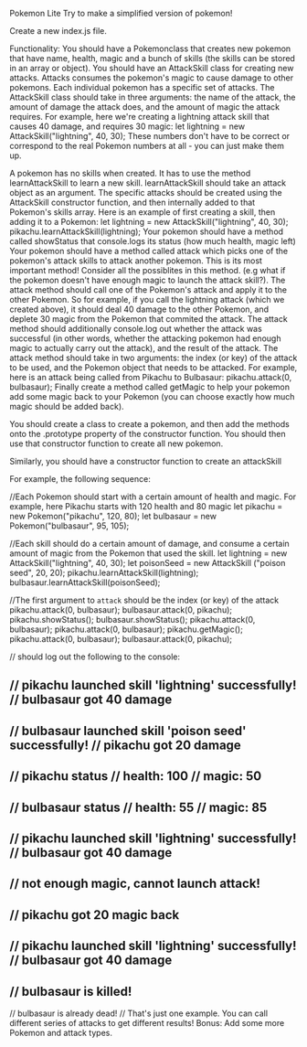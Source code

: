 Pokemon Lite
Try to make a simplified version of pokemon!

Create a new index.js file.

Functionality:
You should have a Pokemonclass that creates new pokemon that have name, health, magic and a bunch of skills (the skills can be stored in an array or object).
You should have an AttackSkill class for creating new attacks. Attacks consumes the pokemon's magic to cause damage to other pokemons. Each individual pokemon has a specific set of attacks. The AttackSkill class should take in three arguments: the name of the attack, the amount of damage the attack does, and the amount of magic the attack requires. For example, here we're creating a lightning attack skill that causes 40 damage, and requires 30 magic:
let lightning = new AttackSkill("lightning", 40, 30);
These numbers don't have to be correct or correspond to the real Pokemon numbers at all - you can just make them up.

A pokemon has no skills when created. It has to use the method learnAttackSkill to learn a new skill. learnAttackSkill should take an attack object as an argument. The specific attacks should be created using the AttackSkill constructor function, and then internally added to that Pokemon's skills array. Here is an example of first creating a skill, then adding it to a Pokemon:
let lightning = new AttackSkill("lightning", 40, 30); 
pikachu.learnAttackSkill(lightning);
Your pokemon should have a method called showStatus that console.logs its status (how much health, magic left)
Your pokemon should have a method called attack which picks one of the pokemon's attack skills to attack another pokemon. This is its most important method! Consider all the possiblites in this method. (e.g what if the pokemon doesn't have enough magic to launch the attack skill?). The attack method should call one of the Pokemon's attack and apply it to the other Pokemon. So for example, if you call the lightning attack (which we created above), it should deal 40 damage to the other Pokemon, and deplete 30 magic from the Pokemon that commited the attack. The attack method should additionally console.log out whether the attack was successful (in other words, whether the attacking pokemon had enough magic to actually carry out the attack), and the result of the attack. The attack method should take in two arguments: the index (or key) of the attack to be used, and the Pokemon object that needs to be attacked. For example, here is an attack being called from Pikachu to Bulbasaur:
pikachu.attack(0, bulbasaur);
Finally create a method called getMagic to help your pokemon add some magic back to your Pokemon (you can choose exactly how much magic should be added back).

You should create a class to create a pokemon, and then add the methods onto the .prototype property of the constructor function. You should then use that constructor function to create all new pokemon.

Similarly, you should have a constructor function to create an attackSkill

For example, the following sequence:

//Each Pokemon should start with a certain amount of health and magic. For example, here Pikachu starts with 120 health and 80 magic 
let pikachu = new Pokemon("pikachu", 120, 80);
let bulbasaur = new Pokemon("bulbasaur", 95, 105);

//Each skill should do a certain amount of damage, and consume a certain amount of magic from the Pokemon that used the skill.
let lightning = new AttackSkill("lightning", 40, 30);
let poisonSeed = new AttackSkill ("poison seed", 20, 20);
pikachu.learnAttackSkill(lightning);
bulbasaur.learnAttackSkill(poisonSeed);

//The first argument to `attack` should be the index (or key) of the attack
pikachu.attack(0, bulbasaur);
bulbasaur.attack(0, pikachu);
pikachu.showStatus();
bulbasaur.showStatus();
pikachu.attack(0, bulbasaur);
pikachu.attack(0, bulbasaur);
pikachu.getMagic();
pikachu.attack(0, bulbasaur);
bulbasaur.attack(0, pikachu);

// should log out the following to the console:

// pikachu launched skill 'lightning' successfully!
// bulbasaur got 40 damage
-------------------
// bulbasaur launched skill 'poison seed' successfully!
// pikachu got 20 damage
-------------------
// pikachu status
// health: 100
// magic: 50
-------------------
// bulbasaur status
// health: 55
// magic: 85
-------------------
// pikachu launched skill 'lightning' successfully!
// bulbasaur got 40 damage
-------------------
// not enough magic, cannot launch attack!
-------------------
// pikachu got 20 magic back
-------------------
// pikachu launched skill 'lightning' successfully!
// bulbasaur got 40 damage
-------------------
// bulbasaur is killed!
-------------------
// bulbasaur is already dead!
// That's just one example. You can call different series of attacks to get different results!
Bonus: Add some more Pokemon and attack types.
